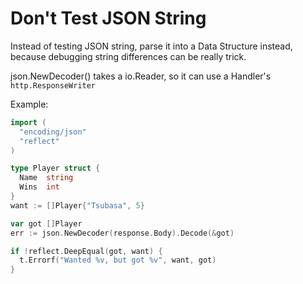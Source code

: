 # Don't Test JSON String

Instead of testing JSON string, parse it into a Data Structure instead, because debugging string differences can be really trick.

json.NewDecoder() takes a io.Reader, so it can use a Handler's `http.ResponseWriter`

Example: 
```go
import (
  "encoding/json"
  "reflect"
)

type Player struct {
  Name  string
  Wins  int
}
want := []Player{"Tsubasa", 5}

var got []Player
err := json.NewDecoder(response.Body).Decode(&got)

if !reflect.DeepEqual(got, want) {
  t.Errorf("Wanted %v, but got %v", want, got)
}
```
